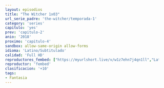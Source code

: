 ```yaml
---
layout: episodios
title: "The Witcher 1x03"
url_serie_padre: 'the-witcher/temporada-1'
category: 'series'
capitulo: 'yes'
prev: 'capitulo-2'
anio: '2018'
proximo: 'capitulo-4'
sandbox: allow-same-origin allow-forms
idioma: 'Latino/Subtitulado'
calidad: 'Full HD'
reproductores_fembed: ["https://myurlshort.live/v/w1z7ehn7j4qn1ll","Latino","https://animekao.xyz/v/5dw27cdnwg13-w6","Latino","https://jplayer.club/v/z82nzsj2437kz14","Latino","https://myurlshort.live/v/mj3r0s584k7l62z","Subtitulado","https://api.cuevana3.io/stream/index.php?file=ek5lbm9xYWNrS0xYMTZLa2xNbkdvY3ZTb3BtZng4TGp6ZFpobGFMUGtPUFgzSmFhbk1XTzVkblBtS1JnbEplb21KUm5ZSlRTMGViVTBxZGdsdEhPb3RqWGFHTnJrcGFqbU1LR2gzV3l3THVvd29aaVpNR21vNWVSb0tKbmhkZlUwTXlYb1hmSDFOZkpuV1JuYTVXVHE1V1VhR2R5MHREbTJNS25xNlBIbnViSjFaeVg","Subtitulado","https://jplayer.club/v/dm7n2fxwk4p564d","Subtitulado"]
reproductor: 'fembed'
clasificacion: '+10'
tags:
- Fantasia
---
```













